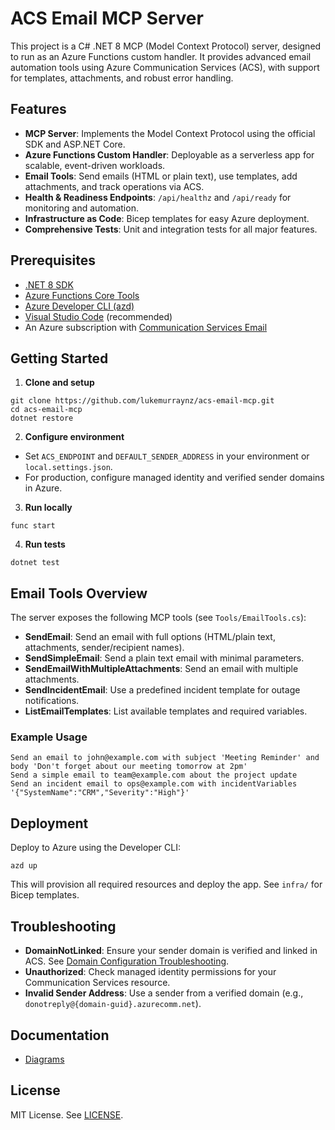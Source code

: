 
# ACS Email MCP Server

This project is a C# .NET 8 MCP (Model Context Protocol) server, designed to run as an Azure Functions custom handler. It provides advanced email automation tools using Azure Communication Services (ACS), with support for templates, attachments, and robust error handling.

## Features

- **MCP Server**: Implements the Model Context Protocol using the official SDK and ASP.NET Core.
- **Azure Functions Custom Handler**: Deployable as a serverless app for scalable, event-driven workloads.
- **Email Tools**: Send emails (HTML or plain text), use templates, add attachments, and track operations via ACS.
- **Health & Readiness Endpoints**: `/api/healthz` and `/api/ready` for monitoring and automation.
- **Infrastructure as Code**: Bicep templates for easy Azure deployment.
- **Comprehensive Tests**: Unit and integration tests for all major features.

## Prerequisites

- [.NET 8 SDK](https://dotnet.microsoft.com/download/dotnet/8.0?WT.mc_id=AZ-MVP-5004796)
- [Azure Functions Core Tools](https://learn.microsoft.com/azure/azure-functions/functions-run-local?WT.mc_id=AZ-MVP-5004796)
- [Azure Developer CLI (azd)](https://learn.microsoft.com/azure/developer/azure-developer-cli/install-azd?WT.mc_id=AZ-MVP-5004796)
- [Visual Studio Code](https://code.visualstudio.com/) (recommended)
- An Azure subscription with [Communication Services Email](https://learn.microsoft.com/azure/communication-services/quickstarts/email/send-email?WT.mc_id=AZ-MVP-5004796)

## Getting Started

1. **Clone and setup**
  ```pwsh
  git clone https://github.com/lukemurraynz/acs-email-mcp.git
  cd acs-email-mcp
  dotnet restore
  ```
2. **Configure environment**
  - Set `ACS_ENDPOINT` and `DEFAULT_SENDER_ADDRESS` in your environment or `local.settings.json`.
  - For production, configure managed identity and verified sender domains in Azure.
3. **Run locally**
  ```pwsh
  func start
  ```
4. **Run tests**
  ```pwsh
  dotnet test
  ```

## Email Tools Overview

The server exposes the following MCP tools (see `Tools/EmailTools.cs`):

- **SendEmail**: Send an email with full options (HTML/plain text, attachments, sender/recipient names).
- **SendSimpleEmail**: Send a plain text email with minimal parameters.
- **SendEmailWithMultipleAttachments**: Send an email with multiple attachments.
- **SendIncidentEmail**: Use a predefined incident template for outage notifications.
- **ListEmailTemplates**: List available templates and required variables.

### Example Usage

```
Send an email to john@example.com with subject 'Meeting Reminder' and body 'Don't forget about our meeting tomorrow at 2pm'
Send a simple email to team@example.com about the project update
Send an incident email to ops@example.com with incidentVariables '{"SystemName":"CRM","Severity":"High"}'
```

## Deployment

Deploy to Azure using the Developer CLI:

```pwsh
azd up
```

This will provision all required resources and deploy the app. See `infra/` for Bicep templates.

## Troubleshooting

- **DomainNotLinked**: Ensure your sender domain is verified and linked in ACS. See [Domain Configuration Troubleshooting](https://learn.microsoft.com/en-us/azure/communication-services/concepts/email/email-domain-configuration-troubleshooting?WT.mc_id=AZ-MVP-5004796).
- **Unauthorized**: Check managed identity permissions for your Communication Services resource.
- **Invalid Sender Address**: Use a sender from a verified domain (e.g., `donotreply@{domain-guid}.azurecomm.net`).

## Documentation

- [Diagrams](./diagrams/)

## License

MIT License. See [LICENSE](LICENSE).

